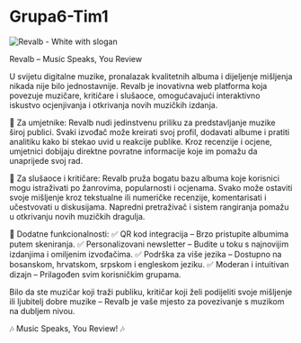 # Grupa6-Tim1

![Revalb - White with slogan](https://github.com/user-attachments/assets/f4c2e09b-359f-4cf6-b97e-279fdb7853e3)


Revalb – Music Speaks, You Review

U svijetu digitalne muzike, pronalazak kvalitetnih albuma i dijeljenje mišljenja nikada nije bilo jednostavnije. Revalb je inovativna web platforma koja povezuje muzičare, kritičare i slušaoce, omogućavajući interaktivno iskustvo ocjenjivanja i otkrivanja novih muzičkih izdanja.

🎵 Za umjetnike: Revalb nudi jedinstvenu priliku za predstavljanje muzike široj publici. Svaki izvođač može kreirati svoj profil, dodavati albume i pratiti analitiku kako bi stekao uvid u reakcije publike. Kroz recenzije i ocjene, umjetnici dobijaju direktne povratne informacije koje im pomažu da unaprijede svoj rad.

💬 Za slušaoce i kritičare: Revalb pruža bogatu bazu albuma koje korisnici mogu istraživati po žanrovima, popularnosti i ocjenama. Svako može ostaviti svoje mišljenje kroz tekstualne ili numeričke recenzije, komentarisati i učestvovati u diskusijama. Napredni pretraživač i sistem rangiranja pomažu u otkrivanju novih muzičkih dragulja.

🔗 Dodatne funkcionalnosti:
✅ QR kod integracija – Brzo pristupite albumima putem skeniranja.
✅ Personalizovani newsletter – Budite u toku s najnovijim izdanjima i omiljenim izvođačima.
✅ Podrška za više jezika – Dostupno na bosanskom, hrvatskom, srpskom i engleskom jeziku.
✅ Moderan i intuitivan dizajn – Prilagođen svim korisničkim grupama.

Bilo da ste muzičar koji traži publiku, kritičar koji želi podijeliti svoje mišljenje ili ljubitelj dobre muzike – Revalb je vaše mjesto za povezivanje s muzikom na dubljem nivou.

🎶 Music Speaks, You Review! 🎶
